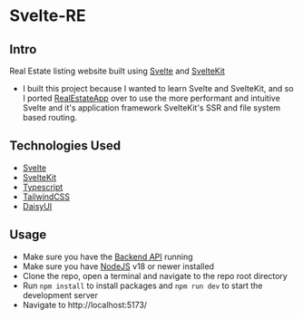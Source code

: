 # Svelte-RE

## Intro

Real Estate listing website built using [Svelte](https://svelte.dev/) and [SvelteKit](https://kit.svelte.dev/)

- I built this project because I wanted to learn Svelte and SvelteKit, and so I ported [RealEstateApp](https://github.com/akifisitan/RealEstateApp) over to use the more performant and intuitive Svelte and it's application framework SvelteKit's SSR and file system based routing.

## Technologies Used

- [Svelte](https://svelte.dev/)
- [SvelteKit](https://kit.svelte.dev/)
- [Typescript](https://www.typescriptlang.org/)
- [TailwindCSS](https://tailwindcss.com/)
- [DaisyUI](https://daisyui.com/)

## Usage

- Make sure you have the [Backend API](https://github.com/akifisitan/RealEstateApp.Api/) running
- Make sure you have [NodeJS](https://nodejs.org/en) v18 or newer installed
- Clone the repo, open a terminal and navigate to the repo root directory
- Run `npm install` to install packages and `npm run dev` to start the development server
- Navigate to http://localhost:5173/
